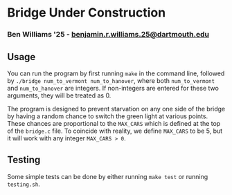 # Bridge Under Construction
### Ben Williams '25 - benjamin.r.williams.25@dartmouth.edu

## Usage

You can run the program by first running `make` in the command line, followed by `./bridge num_to_vermont num_to_hanover`, where both `num_to_vermont` and `num_to_hanover` are integers. If non-integers are entered for these two arguments, they will be treated as 0.

The program is designed to prevent starvation on any one side of the bridge by having a random chance to switch the green light at various points. These chances are proportional to the `MAX_CARS` which is defined at the top of the `bridge.c` file. To coincide with reality, we define `MAX_CARS` to be 5, but it will work with any integer `MAX_CARS > 0`. 

## Testing

Some simple tests can be done by either running `make test` or running `testing.sh`.


